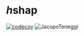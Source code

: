 # *h*shap

[![codecov](https://codecov.io/gh/JacopoTeneggi/hshap/branch/refactor/graph/badge.svg?token=DC9NOIKFFW)](https://codecov.io/gh/JacopoTeneggi/hshap)
![JacopoTeneggi](https://circleci.com/gh/JacopoTeneggi/hshap.svg?style=shield)
